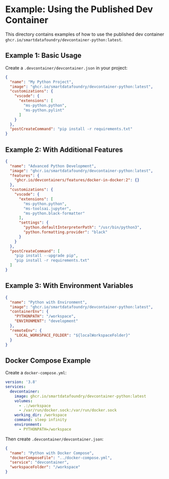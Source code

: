 # Example: Using the Published Dev Container

This directory contains examples of how to use the published dev container `ghcr.io/smartdatafoundry/devcontainer-python:latest`.

## Example 1: Basic Usage

Create a `.devcontainer/devcontainer.json` in your project:

```json
{
  "name": "My Python Project",
  "image": "ghcr.io/smartdatafoundry/devcontainer-python:latest",
  "customizations": {
    "vscode": {
      "extensions": [
        "ms-python.python",
        "ms-python.pylint"
      ]
    }
  },
  "postCreateCommand": "pip install -r requirements.txt"
}
```

## Example 2: With Additional Features

```json
{
  "name": "Advanced Python Development",
  "image": "ghcr.io/smartdatafoundry/devcontainer-python:latest",
  "features": {
    "ghcr.io/devcontainers/features/docker-in-docker:2": {}
  },
  "customizations": {
    "vscode": {
      "extensions": [
        "ms-python.python",
        "ms-toolsai.jupyter",
        "ms-python.black-formatter"
      ],
      "settings": {
        "python.defaultInterpreterPath": "/usr/bin/python3",
        "python.formatting.provider": "black"
      }
    }
  },
  "postCreateCommand": [
    "pip install --upgrade pip",
    "pip install -r requirements.txt"
  ]
}
```

## Example 3: With Environment Variables

```json
{
  "name": "Python with Environment",
  "image": "ghcr.io/smartdatafoundry/devcontainer-python:latest",
  "containerEnv": {
    "PYTHONPATH": "/workspace",
    "ENVIRONMENT": "development"
  },
  "remoteEnv": {
    "LOCAL_WORKSPACE_FOLDER": "${localWorkspaceFolder}"
  }
}
```

## Docker Compose Example

Create a `docker-compose.yml`:

```yaml
version: '3.8'
services:
  devcontainer:
    image: ghcr.io/smartdatafoundry/devcontainer-python:latest
    volumes:
      - .:/workspace
      - /var/run/docker.sock:/var/run/docker.sock
    working_dir: /workspace
    command: sleep infinity
    environment:
      - PYTHONPATH=/workspace
```

Then create `.devcontainer/devcontainer.json`:

```json
{
  "name": "Python with Docker Compose",
  "dockerComposeFile": "../docker-compose.yml",
  "service": "devcontainer",
  "workspaceFolder": "/workspace"
}
```
